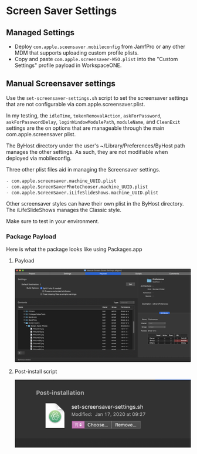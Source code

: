 # Screen Saver Settings

## Managed Settings

- Deploy `com.apple.sceensaver.mobileconfig` from JamfPro or any other MDM that supports uploading custom profile plists.
- Copy and paste `com.apple.screensaver-WSO.plist` into the "Custom Settings" profile payload in WorkspaceONE.


## Manual Screensaver settings

Use the `set-screensaver-settings.sh` script to set the screensaver settings that are not configurable via com.apple.screensaver.plist.

In my testing, the `idleTime`, `tokenRemovalAction`, `askForPassword`, `askForPasswordDelay`, `loginWindowModulePath`, `moduleName`, and `CleanExit` settings are the on options that are manageable through the main com.apple.screensaver plist.

The ByHost directory under the user's ~/Library/Preferences/ByHost path manages the other settings. As such, they are not modifiable when deployed via mobileconfig.

Three other plist files aid in managing the Screensaver settings.

    - com.apple.screensaver.machine_UUID.plist
    - com.apple.ScreenSaverPhotoChooser.machine_UUID.plist
    - com.apple.ScreenSaver.iLifeSlideShows.machine_UUID.plist

Other screensaver styles can have their own plist in the ByHost directory. The iLifeSlideShows manages the Classic style.

Make sure to test in your environment.

### Package Payload

Here is what the package looks like using Packages.app

1. Payload

    ![](Screenshots/packages_payload.png)

2. Post-install script

    ![](Screenshots/packages_post_install_script.png)
